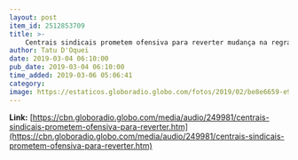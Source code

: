 ```yaml
---
layout: post
item_id: 2512853709
title: >-
    Centrais sindicais prometem ofensiva para reverter mudança na regra de contribuição sindical
author: Tatu D'Oquei
date: 2019-03-04 06:10:00
pub_date: 2019-03-04 06:10:00
time_added: 2019-03-06 05:06:41
category: 
image: https://estaticos.globoradio.globo.com/fotos/2019/02/be8e6659-e918-40f3-9ac0-928e0727ba36.jpg.640x360_q75_box-27%2C0%2C1080%2C593_crop_detail.jpg
---
```


**Link:** [https://cbn.globoradio.globo.com/media/audio/249981/centrais-sindicais-prometem-ofensiva-para-reverter.htm](https://cbn.globoradio.globo.com/media/audio/249981/centrais-sindicais-prometem-ofensiva-para-reverter.htm)

